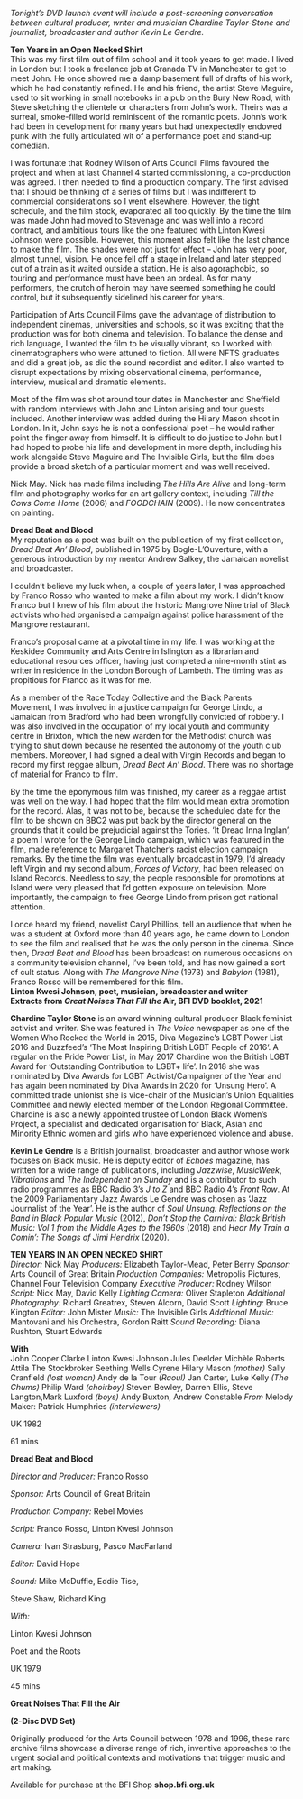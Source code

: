 
_Tonight’s DVD launch event will include a post-screening conversation between cultural producer, writer and musician Chardine Taylor-Stone and journalist, broadcaster and author Kevin Le Gendre._

**Ten Years in an Open Necked Shirt**<br>
This was my first film out of film school and it took years to get made. I lived in London but I took a freelance job at Granada TV in Manchester to get to meet John. He once showed me a damp basement full of drafts of his work, which he had constantly refined. He and his friend, the artist Steve Maguire, used to sit working in small notebooks in a pub on the Bury New Road, with Steve sketching the clientele or characters from John’s work. Theirs was a surreal, smoke-filled world reminiscent of the romantic poets. John’s work had been in development for many years but had unexpectedly endowed punk with the fully articulated wit of a performance poet and stand-up comedian.

I was fortunate that Rodney Wilson of Arts Council Films favoured the project and when at last Channel 4 started commissioning, a co-production was agreed. I then needed to find a production company. The first advised that I should be thinking of a series of films but I was indifferent to commercial considerations so I went elsewhere. However, the tight schedule, and the film stock, evaporated all too quickly. By the time the film was made John had moved to Stevenage and was well into a record contract, and ambitious tours like the one featured with Linton Kwesi Johnson were possible. However, this moment also felt like the last chance to make the film. The shades were not just for effect – John has very poor, almost tunnel, vision. He once fell off a stage in Ireland and later stepped out of a train as it waited outside a station. He is also agoraphobic, so touring and performance must have been an ordeal. As for many performers, the crutch of heroin may have seemed something he could control, but it subsequently sidelined his career for years.

Participation of Arts Council Films gave the advantage of distribution to independent cinemas, universities and schools, so it was exciting that the production was for both cinema and television. To balance the dense and rich language, I wanted the film to be visually vibrant, so I worked with cinematographers who were attuned to fiction. All were NFTS graduates and did a great job, as did the sound recordist and editor. I also wanted to disrupt expectations by mixing observational cinema, performance, interview, musical and dramatic elements.

Most of the film was shot around tour dates in Manchester and Sheffield with random interviews with John and Linton arising and tour guests included. Another interview was added during the Hilary Mason shoot in London. In it, John says he is not a confessional poet – he would rather point the finger away from himself. It is difficult to do justice to John but I had hoped to probe his life and development in more depth, including his work alongside Steve Maguire and The Invisible Girls, but the film does provide a broad sketch of a particular moment and was well received.

Nick May. Nick has made films including _The Hills Are Alive_ and long-term film and photography works for an art gallery context, including _Till the Cows Come Home_ (2006) and _FOODCHAIN_ (2009). He now concentrates on painting.

**Dread Beat and Blood**<br>
My reputation as a poet was built on the publication of my first collection, _Dread Beat An’ Blood_, published in 1975 by Bogle-L’Ouverture, with a generous introduction by my mentor Andrew Salkey, the Jamaican novelist and broadcaster.

I couldn’t believe my luck when, a couple of years later, I was approached by Franco Rosso who wanted to make a film about my work. I didn’t know Franco but I knew of his film about the historic Mangrove Nine trial of Black activists who had organised a campaign against police harassment of the Mangrove restaurant.

Franco’s proposal came at a pivotal time in my life. I was working at the Keskidee Community and Arts Centre in Islington as a librarian and educational resources officer, having just completed a nine-month stint as writer in residence in the London Borough of Lambeth. The timing was as propitious for Franco as it was for me.

As a member of the Race Today Collective and the Black Parents Movement, I was involved in a justice campaign for George Lindo, a Jamaican from Bradford who had been wrongfully convicted of robbery. I was also involved in the occupation of my local youth and community centre in Brixton, which the new warden for the Methodist church was trying to shut down because he resented the autonomy of the youth club members. Moreover, I had signed a deal with Virgin Records and began to record my first reggae album, _Dread Beat An’ Blood_. There was no shortage of material for Franco to film.

By the time the eponymous film was finished, my career as a reggae artist was well on the way. I had hoped that the film would mean extra promotion for the record. Alas, it was not to be, because the scheduled date for the film to be shown on BBC2 was put back by the director general on the grounds that it could be prejudicial against the Tories. ‘It Dread Inna Inglan’, a poem I wrote for the George Lindo campaign, which was featured in the film, made reference to Margaret Thatcher’s racist election campaign remarks. By the time the film was eventually broadcast in 1979, I’d already left Virgin and my second album, _Forces of Victory_, had been released on Island Records. Needless to say, the people responsible for promotions at Island were very pleased that I’d gotten exposure on television. More importantly, the campaign to free George Lindo from prison got national attention.

I once heard my friend, novelist Caryl Phillips, tell an audience that when he was a student at Oxford more than 40 years ago, he came down to London to see the film and realised that he was the only person in the cinema. Since then, _Dread Beat and Blood_ has been broadcast on numerous occasions on a community television channel, I’ve been told, and has now gained a sort of cult status. Along with  _The Mangrove Nine_ (1973) and _Babylon_ (1981), Franco Rosso will be remembered for this film.<br>
**Linton Kwesi Johnson, poet, musician, broadcaster and writer**<br>
**Extracts from _Great Noises That Fill the_ Air, BFI DVD booklet, 2021**

**Chardine Taylor Stone** is an award winning cultural producer Black feminist activist and writer. She was featured in _The Voice_ newspaper as one of the Women Who Rocked the World in 2015, Diva Magazine’s  LGBT Power List 2016 and Buzzfeed’s ‘The Most Inspiring British LGBT People of 2016‘. A regular on the Pride Power List, in May 2017 Chardine won the British LGBT Award for ‘Outstanding Contribution to LGBT+ life’. In 2018 she was nominated by Diva Awards for LGBT Activist/Campaigner of the Year and has again been nominated by Diva Awards in 2020 for ‘Unsung Hero’.  A committed trade unionist she is vice-chair of the Musician’s Union Equalities Committee and newly elected member of the London Regional Committee. Chardine is also a newly appointed trustee of London Black Women’s Project, a specialist and dedicated organisation for Black, Asian and Minority Ethnic women and girls who have experienced violence and abuse.

**Kevin Le Gendre** is a British journalist, broadcaster and author whose work focuses on Black music. He is deputy editor of _Echoes_ magazine, has written for a wide range of publications, including _Jazzwise_, _MusicWeek_, _Vibrations_ and  _The Independent on Sunday_ and is a contributor to such radio programmes as BBC Radio 3’s _J to Z_ and BBC Radio 4’s _Front Row_. At the 2009 Parliamentary Jazz Awards Le Gendre was chosen as ‘Jazz Journalist of the Year’. He is the author of _Soul Unsung: Reflections on the Band in Black Popular Music_ (2012), _Don’t Stop the Carnival: Black British Music: Vol 1 from the Middle Ages to the 1960s_ (2018) and _Hear My Train a Comin’: The Songs of Jimi Hendrix_ (2020).<br>

**TEN YEARS IN AN OPEN NECKED SHIRT**<br>
_Director:_  Nick May
_Producers:_  Elizabeth Taylor-Mead, Peter Berry
_Sponsor:_  Arts Council of Great Britain
_Production Companies:_  Metropolis Pictures, Channel Four Television Company
_Executive Producer:_  Rodney Wilson
_Script:_  Nick May, David Kelly
_Lighting Camera:_  Oliver Stapleton
_Additional Photography:_  Richard Greatrex, Steven Alcorn, David Scott
_Lighting:_  Bruce Kington
_Editor:_  John Mister
_Music:_  The Invisible Girls
_Additional Music:_  Mantovani and his Orchestra, Gordon Raitt
_Sound Recording:_  Diana Rushton,
Stuart Edwards

**With**<br>
John Cooper Clarke
Linton Kwesi Johnson
Jules Deelder
Michèle Roberts
Attila The Stockbroker
Seething Wells
Cyrene Hilary Mason _(mother)_
Sally Cranfield _(lost woman)_
Andy de la Tour _(Raoul)_
Jan Carter, Luke Kelly  _(The Chums)_
Philip Ward  _(choirboy)_
Steven Bewley, Darren Ellis, Steve Langton,Mark Luxford _(boys)_
Andy Buxton, Andrew Constable
_From_ Melody Maker: Patrick Humphries  _(interviewers)_

UK 1982

61 mins

**Dread Beat and Blood**

_Director and Producer:_  Franco Rosso

_Sponsor:_  Arts Council of Great Britain

_Production Company:_  Rebel Movies

_Script:_  Franco Rosso, Linton Kwesi Johnson

_Camera:_  Ivan Strasburg, Pasco MacFarland

_Editor:_  David Hope

_Sound:_  Mike McDuffie, Eddie Tise,

Steve Shaw, Richard King

_With:_

Linton Kwesi Johnson

Poet and the Roots

UK 1979

45 mins

**Great Noises That Fill the Air**

**(2-Disc DVD Set)**

Originally produced for the Arts Council between 1978 and 1996, these rare archive films showcase a diverse range of rich, inventive approaches to the urgent social and political contexts and motivations that trigger music and art making.

Available for purchase at the BFI Shop **shop.bfi.org.uk**
<!--stackedit_data:
eyJoaXN0b3J5IjpbNDkyNTczNzAxXX0=
-->